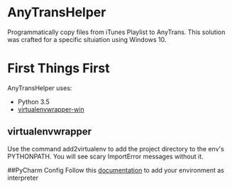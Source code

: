 # AnyTransHelper
Programmatically copy files from iTunes Playlist to AnyTrans. This solution was crafted for a specific situiation using Windows 10. 
# First Things First
AnyTransHelper uses:
- Python 3.5
- [virtualenvwrapper-win](https://pypi.python.org/pypi/virtualenvwrapper-win)

## virtualenvwrapper 
Use the command add2virtualenv <pathname> to add the project directory to the env's PYTHONPATH. You will see scary ImportError messages 
without it.

##PyCharm Config
Follow this [documentation](https://www.jetbrains.com/help/pycharm/2016.1/adding-existing-virtual-environment.html) to add your environment as interpreter
